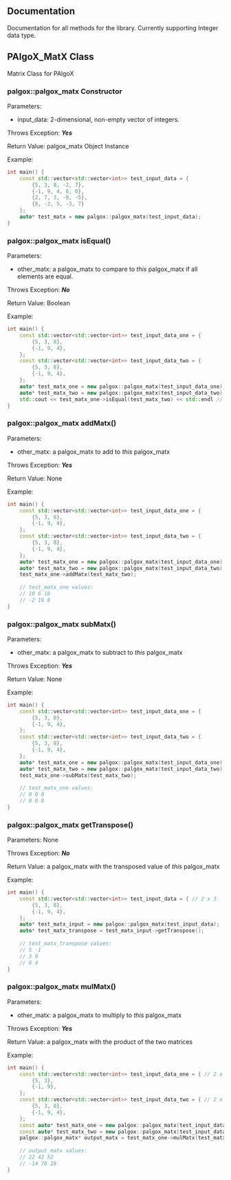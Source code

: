 ## **Documentation**
Documentation for all methods for the library. Currently supporting Integer data type.

## PAlgoX_MatX Class
Matrix Class for PAlgoX

### palgox::palgox_matx Constructor 

Parameters:
- input_data: 2-dimensional, non-empty vector of integers.

Throws Exception: ***Yes***

Return Value: palgox_matx Object Instance

Example:
```cpp
int main() {
    const std::vector<std::vector<int>> test_input_data = {
        {5, 3, 8, -2, 7},
        {-1, 9, 4, 6, 0},
        {2, 7, 3, -8, -5},
        {8, -2, 5, -3, 7}
    };
    auto* test_matx = new palgox::palgox_matx(test_input_data);
}
```

### palgox::palgox_matx isEqual()

Parameters:
- other_matx: a palgox_matx to compare to *this* palgox_matx if all elements are equal.

Throws Exception: ***No***

Return Value: Boolean

Example:
```cpp
int main() {
    const std::vector<std::vector<int>> test_input_data_one = {
        {5, 3, 8},
        {-1, 9, 4},
    };
    const std::vector<std::vector<int>> test_input_data_two = {
        {5, 3, 8},
        {-1, 9, 4},
    };
    auto* test_matx_one = new palgox::palgox_matx(test_input_data_one);
    auto* test_matx_two = new palgox::palgox_matx(test_input_data_two);
    std::cout << test_matx_one->isEqual(test_matx_two) << std::endl // prints true
}
```

### palgox::palgox_matx addMatx()

Parameters:
- other_matx: a palgox_matx to add to *this* palgox_matx

Throws Exception: ***Yes***

Return Value: None

Example:
```cpp
int main() {
    const std::vector<std::vector<int>> test_input_data_one = {
        {5, 3, 8},
        {-1, 9, 4},
    };
    const std::vector<std::vector<int>> test_input_data_two = {
        {5, 3, 8},
        {-1, 9, 4},
    };
    auto* test_matx_one = new palgox::palgox_matx(test_input_data_one);
    auto* test_matx_two = new palgox::palgox_matx(test_input_data_two);
    test_matx_one->addMatx(test_matx_two);
    
    // test_matx_one values:
    // 10 6 16
    // -2 18 8
}
```

### palgox::palgox_matx subMatx()

Parameters:
- other_matx: a palgox_matx to subtract to *this* palgox_matx

Throws Exception: ***Yes***

Return Value: None

Example:
```cpp
int main() {
    const std::vector<std::vector<int>> test_input_data_one = {
        {5, 3, 8},
        {-1, 9, 4},
    };
    const std::vector<std::vector<int>> test_input_data_two = {
        {5, 3, 8},
        {-1, 9, 4},
    };
    auto* test_matx_one = new palgox::palgox_matx(test_input_data_one);
    auto* test_matx_two = new palgox::palgox_matx(test_input_data_two);
    test_matx_one->subMatx(test_matx_two);
    
    // test_matx_one values:
    // 0 0 0
    // 0 0 0
}
```

### palgox::palgox_matx getTranspose()

Parameters: None

Throws Exception: ***No***

Return Value: a palgox_matx with the transposed value of *this* palgox_matx

Example:
```cpp
int main() {
    const std::vector<std::vector<int>> test_input_data = { // 2 x 3
        {5, 3, 8},
        {-1, 9, 4},
    };
    auto* test_matx_input = new palgox::palgox_matx(test_input_data);
    auto* test_matx_transpose = test_matx_input->getTranspose();
    
    // test_matx_transpose values:
    // 5 -1
    // 3 9
    // 8 4
}
```

### palgox::palgox_matx mulMatx()

Parameters: 
- other_matx: a palgox_matx to multiply to *this* palgox_matx

Throws Exception: ***Yes***

Return Value: a palgox_matx with the product of the two matrices

Example:
```cpp
int main() {
    const std::vector<std::vector<int>> test_input_data_one = { // 2 x 2
        {5, 3},
        {-1, 9},
    };
    const std::vector<std::vector<int>> test_input_data_two = { // 2 x 3
        {5, 3, 8},
        {-1, 9, 4},
    };
    const auto* test_matx_one = new palgox::palgox_matx(test_input_data_one);
    const auto* test_matx_two = new palgox::palgox_matx(test_input_data_two);
    palgox::palgox_matx* output_matx = test_matx_one->mulMatx(test_matx_two);
    
    // output_matx values:
    // 22 42 52
    // -14 78 28
}
```